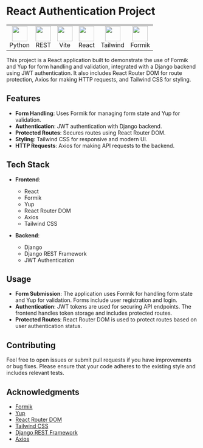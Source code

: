 # React Authentication Project

<table>
    <tr>
        <td align="center">
            <img height="40"
                src="https://github.com/marwin1991/profile-technology-icons/assets/62091613/9bf5650b-e534-4eae-8a26-8379d076f3b4">
            <br>Python
        </td>
        <td align="center">
            <img height="40"
                src="https://user-images.githubusercontent.com/25181517/192107858-fe19f043-c502-4009-8c47-476fc89718ad.png">
            <br>REST
        </td>
        <td align="center">
            <img height="40"
                src="https://github-production-user-asset-6210df.s3.amazonaws.com/62091613/261395532-b40892ef-efb8-4b0e-a6b5-d1cfc2f3fc35.png">
            <br>Vite
        </td>
        <td align="center">
            <img height="40"
                src="https://user-images.githubusercontent.com/25181517/183897015-94a058a6-b86e-4e42-a37f-bf92061753e5.png">
            <br>React
        </td>
        <td align="center">
            <img height="40"
                src="https://user-images.githubusercontent.com/25181517/202896760-337261ed-ee92-4979-84c4-d4b829c7355d.png">
            <br>Tailwind
        </td>
        <td align="center">
            <img height="40"
                src="https://github.com/user-attachments/assets/c792694c-66a5-482a-a7b8-15684e95cb89">
            <br>Formik
        </td>
    </tr>
</table>

This project is a React application built to demonstrate the use of Formik and Yup for form handling and validation, integrated with a Django backend using JWT authentication. It also includes React Router DOM for route protection, Axios for making HTTP requests, and Tailwind CSS for styling.

## Features

- **Form Handling**: Uses Formik for managing form state and Yup for validation.
- **Authentication**: JWT authentication with Django backend.
- **Protected Routes**: Secures routes using React Router DOM.
- **Styling**: Tailwind CSS for responsive and modern UI.
- **HTTP Requests**: Axios for making API requests to the backend.

## Tech Stack

- **Frontend**:

  - React
  - Formik
  - Yup
  - React Router DOM
  - Axios
  - Tailwind CSS

- **Backend**:
  - Django
  - Django REST Framework
  - JWT Authentication

## Usage

- **Form Submission**: The application uses Formik for handling form state and Yup for validation. Forms include user registration and login.
- **Authentication**: JWT tokens are used for securing API endpoints. The frontend handles token storage and includes protected routes.
- **Protected Routes**: React Router DOM is used to protect routes based on user authentication status.

## Contributing

Feel free to open issues or submit pull requests if you have improvements or bug fixes. Please ensure that your code adheres to the existing style and includes relevant tests.

## Acknowledgments

- [Formik](https://formik.org/)
- [Yup](https://github.com/jquense/yup)
- [React Router DOM](https://reactrouter.com/)
- [Tailwind CSS](https://tailwindcss.com/)
- [Django REST Framework](https://www.django-rest-framework.org/)
- [Axios](https://axios-http.com/)

